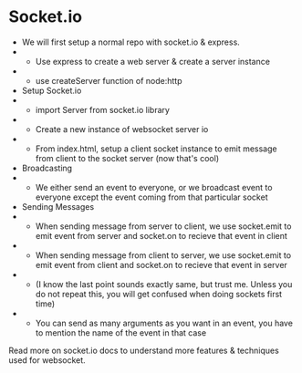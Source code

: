 # Socket.io 

- We will first setup a normal repo with socket.io & express.
- - Use express to create a web server & create a server instance
- - use createServer function of node:http 
- Setup Socket.io
- - import Server from socket.io library
- - Create a new instance of websocket server io
- - From index.html, setup a client socket instance to emit message from client to the socket server (now that's cool)
- Broadcasting
- - We either send an event to everyone, or we broadcast event to everyone except the event coming from that particular socket
- Sending Messages
- - When sending message from server to client, we use socket.emit to emit event from server and socket.on to recieve that event in client
- - When sending message from client to server, we use socket.emit to emit event from client and socket.on to recieve that event in server
- - (I know the last point sounds exactly same, but trust me. Unless you do not repeat this, you will get confused when doing sockets first time)
- - You can send as many arguments as you want in an event, you have to mention the name of the event in that case

Read more on socket.io docs to understand more features & techniques used for websocket.